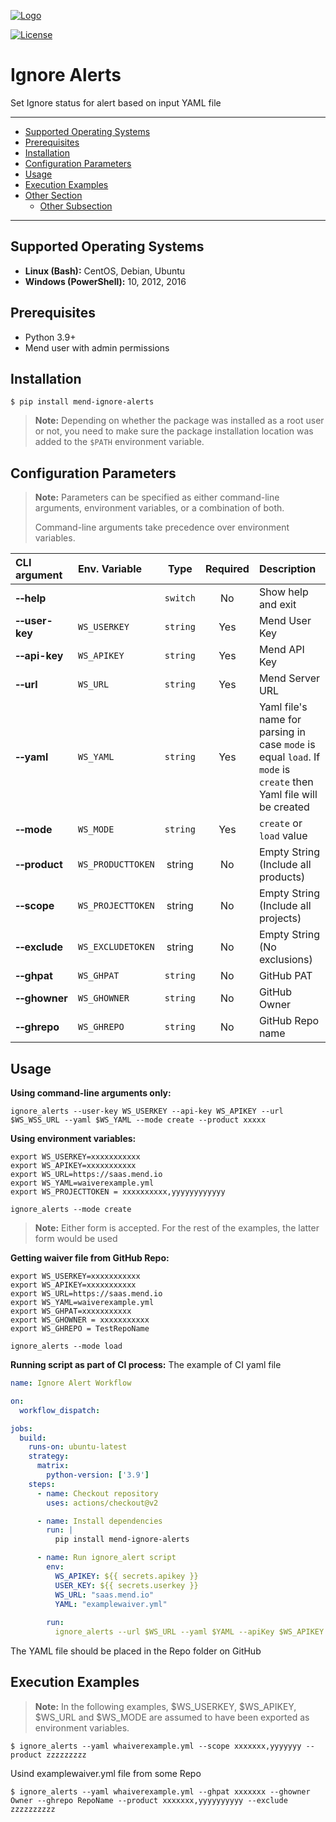 [![Logo](https://resources.mend.io/mend-sig/logo/mend-dark-logo-horizontal.png)](https://www.mend.io/)  

[![License](https://img.shields.io/badge/License-Apache%202.0-yellowgreen.svg)](https://opensource.org/licenses/Apache-2.0)

# Ignore Alerts

Set Ignore status for alert based on input YAML file  

<hr>

- [Supported Operating Systems](#supported-operating-systems)
- [Prerequisites](#prerequisites)
- [Installation](#installation)
- [Configuration Parameters](#configuration-parameters)
- [Usage](#usage)
- [Execution Examples](#execution-examples)
- [Other Section](#other-section)
  - [Other Subsection](#other-subsection)

<hr>

## Supported Operating Systems
- **Linux (Bash):**	CentOS, Debian, Ubuntu
- **Windows (PowerShell):**	10, 2012, 2016

## Prerequisites
- Python 3.9+
- Mend user with admin permissions

## Installation
```
$ pip install mend-ignore-alerts
```
> **Note:** Depending on whether the package was installed as a root user or not, you need to make sure the package installation location was added to the `$PATH` environment variable.

## Configuration Parameters
>**Note:** Parameters can be specified as either command-line arguments, environment variables, or a combination of both.  
> 
> Command-line arguments take precedence over environment variables.  


| CLI argument                 | Env. Variable     |   Type   | Required | Description                                                                                                       |
|:-----------------------------|:------------------|:--------:|:--------:|:------------------------------------------------------------------------------------------------------------------|
| **&#x2011;&#x2011;help**     |                   | `switch` |    No    | Show help and exit                                                                                                |
| **&#x2011;&#x2011;user-key** | `WS_USERKEY`      | `string` |   Yes    | Mend User Key                                                                                                     |
| **&#x2011;&#x2011;api-key**  | `WS_APIKEY`       | `string` |   Yes    | Mend API Key                                                                                                      |
| **&#x2011;&#x2011;url**      | `WS_URL`          | `string` |   Yes    | Mend Server URL                                                                                                   |
| **&#x2011;&#x2011;yaml**     | `WS_YAML`         | `string` |   Yes    | Yaml file's name for parsing in case `mode` is equal `load`. If `mode` is `create` then Yaml file will be created |
| **&#x2011;&#x2011;mode**     | `WS_MODE`         | `string` |   Yes    | `create` or `load` value                                                                                          |
| **&#x2011;&#x2011;product**  | `WS_PRODUCTTOKEN` | string  |    No    | Empty String <br />(Include all products) | Comma-separated list of Mend Product Tokens that should be included |
| **&#x2011;&#x2011;scope**    | `WS_PROJECTTOKEN` | string  |    No    | Empty String <br />(Include all projects) | Comma-separated list of Mend Project Tokens that should be included                                               |
| **&#x2011;&#x2011;exclude**  | `WS_EXCLUDETOKEN` | string  |    No    | Empty String <br /> (No exclusions) | Comma-separated list of Mend Project Tokens that should be excluded                                           |
| **&#x2011;&#x2011;ghpat**    | `WS_GHPAT`        | `string` |    No    | GitHub PAT                                                                                                        |
| **&#x2011;&#x2011;ghowner**  | `WS_GHOWNER`      | `string` |    No    | GitHub Owner                                                                                                      |
| **&#x2011;&#x2011;ghrepo**   | `WS_GHREPO`       | `string` |    No    | GitHub Repo name                                                                                                  |

## Usage
**Using command-line arguments only:**
```shell
ignore_alerts --user-key WS_USERKEY --api-key WS_APIKEY --url $WS_WSS_URL --yaml $WS_YAML --mode create --product xxxxx
```
**Using environment variables:**
```shell
export WS_USERKEY=xxxxxxxxxxx
export WS_APIKEY=xxxxxxxxxxx
export WS_URL=https://saas.mend.io
export WS_YAML=waiverexample.yml
export WS_PROJECTTOKEN = xxxxxxxxxx,yyyyyyyyyyyy

ignore_alerts --mode create
```
> **Note:** Either form is accepted. For the rest of the examples, the latter form would be used  

**Getting waiver file from GitHub Repo:**
```shell
export WS_USERKEY=xxxxxxxxxxx
export WS_APIKEY=xxxxxxxxxxx
export WS_URL=https://saas.mend.io
export WS_YAML=waiverexample.yml
export WS_GHPAT=xxxxxxxxxxx
export WS_GHOWNER = xxxxxxxxxxx
export WS_GHREPO = TestRepoName 

ignore_alerts --mode load
```

**Running script as part of CI process:**
The example of CI yaml file
```yaml
name: Ignore Alert Workflow

on:
  workflow_dispatch:

jobs:
  build:
    runs-on: ubuntu-latest
    strategy:
      matrix:
        python-version: ['3.9']
    steps:
      - name: Checkout repository
        uses: actions/checkout@v2

      - name: Install dependencies
        run: |
          pip install mend-ignore-alerts

      - name: Run ignore_alert script
        env:
          WS_APIKEY: ${{ secrets.apikey }}
          USER_KEY: ${{ secrets.userkey }}
          WS_URL: "saas.mend.io"
          YAML: "examplewaiver.yml"
          
        run: 
          ignore_alerts --url $WS_URL --yaml $YAML --apiKey $WS_APIKEY --user-key $USER_KEY --mode load
```

The YAML file should be placed in the Repo folder on GitHub 

## Execution Examples

> **Note:** In the following examples, $WS_USERKEY, $WS_APIKEY, $WS_URL and $WS_MODE are assumed to have been exported as environment variables.  

```shell
$ ignore_alerts --yaml whaiverexample.yml --scope xxxxxxx,yyyyyyy --product zzzzzzzzz
```

Usind examplewaiver.yml file from some Repo

```shell
$ ignore_alerts --yaml whaiverexample.yml --ghpat xxxxxxx --ghowner Owner --ghrepo RepoName --product xxxxxxx,yyyyyyyyyy --exclude zzzzzzzzzz 
```
